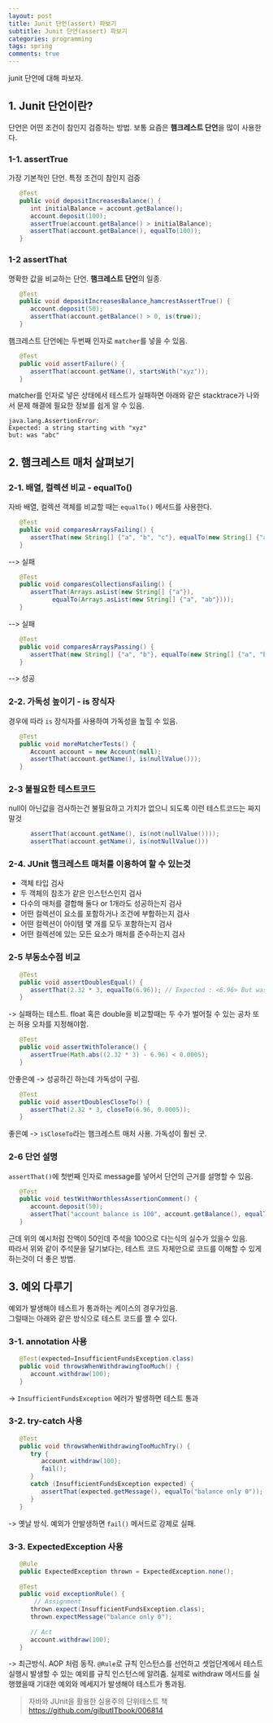 ```yaml
---
layout: post
title: Junit 단언(assert) 파보기
subtitle: Junit 단언(assert) 파보기
categories: programming
tags: spring
comments: true
---
```


junit 단언에 대해 파보자. 

## 1. Junit 단언이란?
단언은 어떤 조건이 참인지 검증하는 방법. 보통 요즘은 **햄크레스트 단언**을 많이 사용한다.

### 1-1. assertTrue
가장 기본적인 단언. 특정 조건이 참인지 검증
```java
   @Test
   public void depositIncreasesBalance() {
      int initialBalance = account.getBalance();
      account.deposit(100);
      assertTrue(account.getBalance() > initialBalance);
      assertThat(account.getBalance(), equalTo(100));
   }
```
### 1-2 assertThat
명확한 값을 비교하는 단언. **햄크레스트 단언**의 일종. 
```java
   @Test
   public void depositIncreasesBalance_hamcrestAssertTrue() {
      account.deposit(50);
      assertThat(account.getBalance() > 0, is(true));
   }
```

햄크레스트 단언에는 두번째 인자로 `matcher`를 넣을 수 있음. 
```java
   @Test
   public void assertFailure() {
      assertThat(account.getName(), startsWith("xyz"));
   }
```
matcher를 인자로 넣은 상태에서 테스트가 실패하면 아래와 같은 stacktrace가 나와서 문제 해결에 필요한 정보를 쉽게 알 수 있음. 

```
java.lang.AssertionError:
Expected: a string starting with "xyz"
but: was "abc"
```

## 2. 햄크레스트 매처 살펴보기 
### 2-1. 배열, 컬렉션 비교 - equalTo()
자바 배열, 컬렉션 객체를 비교할 때는 `equalTo()` 메서드를 사용한다. 
```java
   @Test
   public void comparesArraysFailing() {
      assertThat(new String[] {"a", "b", "c"}, equalTo(new String[] {"a", "b"}));
   }
```
--> 실패

```java
   @Test
   public void comparesCollectionsFailing() {
      assertThat(Arrays.asList(new String[] {"a"}), 
            equalTo(Arrays.asList(new String[] {"a", "ab"})));
   }
```
--> 실패

```java
   @Test
   public void comparesArraysPassing() {
      assertThat(new String[] {"a", "b"}, equalTo(new String[] {"a", "b"}));
   }
```
--> 성공

### 2-2. 가독성 높이기 - is 장식자
경우에 따라 `is` 장식자를 사용하여 가독성을 높힐 수 있음. 
```java
   @Test
   public void moreMatcherTests() {
      Account account = new Account(null);
      assertThat(account.getName(), is(nullValue()));
   }
```
### 2-3 불필요한 테스트코드
null이 아닌값을 검사하는건 불필요하고 가치가 없으니 되도록 이런 테스트코드는 짜지말것
```java
      assertThat(account.getName(), is(not(nullValue())));
      assertThat(account.getName(), is(notNullValue()))
```

### 2-4. JUnit 햄크레스트 매처를 이용하여 할 수 있는것
- 객체 타입 검사
- 두 객체의 참조가 같은 인스턴스인지 검사
- 다수의 매처를 결합해 둘다 or 1개라도 성공하는지 검사 
- 어떤 컬렉션이 요소를 포함하거나 조건에 부합하는지 검사
- 어떤 컬렉션이 아이템 몇 개를 모두 포함하는지 검사
- 어떤 컬렉션에 있는 모든 요소가 매처를 준수하는지 검사

### 2-5 부동소수점 비교
```java
   @Test
   public void assertDoublesEqual() {
      assertThat(2.32 * 3, equalTo(6.96)); // Expected : <6.96> But was <6.599999999999>
   }
```
-> 실패하는 테스트. float 혹은 double을 비교할때는 두 수가 벌어질 수 있는 공차 또는 허용 오차를 지정해야함. 


```java
   @Test
   public void assertWithTolerance() {
      assertTrue(Math.abs((2.32 * 3) - 6.96) < 0.0005);
   }
```
안좋은예 -> 성공하긴 하는데 가독성이 구림.


```java
   @Test
   public void assertDoublesCloseTo() {
      assertThat(2.32 * 3, closeTo(6.96, 0.0005));
   }
```
좋은예 -> `isCloseTo`라는 햄크레스트 매처 사용. 가독성이 훨씬 굿. 

### 2-6 단언 설명
`assertThat()`에 첫번째 인자로 message를 넣어서 단언의 근거를 설명할 수 있음. 
```java
   @Test
   public void testWithWorthlessAssertionComment() {
      account.deposit(50);
      assertThat("account balance is 100", account.getBalance(), equalTo(50));
   }
```
근데 위의 예시처럼 잔액이 50인데 주석을 100으로 다는식의 실수가 있을수 있음.   
따라서 위와 같이 주석문을 달기보다는, 테스트 코드 자체만으로 코드를 이해할 수 있게 하는것이 더 좋은 방법.  

## 3. 예외 다루기
예외가 발생해야 테스트가 통과하는 케이스의 경우가있음.  
그럴때는 아래와 같은 방식으로 테스트 코드를 짤 수 있다. 

### 3-1. annotation 사용
```java
   @Test(expected=InsufficientFundsException.class)
   public void throwsWhenWithdrawingTooMuch() {
      account.withdraw(100);
   }
```
-> `InsufficientFundsException` 에러가 발생하면 테스트 통과

### 3-2. try-catch 사용
```java
   @Test
   public void throwsWhenWithdrawingTooMuchTry() {
      try {
         account.withdraw(100);
         fail();
      }
      catch (InsufficientFundsException expected) {
         assertThat(expected.getMessage(), equalTo("balance only 0"));
      }
   }
```
-> 옛날 방식. 예외가 안발생하면 `fail()` 메서드로 강제로 실패. 

### 3-3. ExpectedException 사용
```java
   @Rule
   public ExpectedException thrown = ExpectedException.none();  
   
   @Test
   public void exceptionRule() {
       // Assignment
      thrown.expect(InsufficientFundsException.class); 
      thrown.expectMessage("balance only 0");  
      
      // Act
      account.withdraw(100);  
   }
```
-> 최근방식. AOP 처럼 동작. `@Rule`로 규칙 인스턴스를 선언하고 셋업단계에서 테스트 실행시 발생할 수 있는 예외를 규칙 인스턴스에 알려줌. 실제로 withdraw 메서드를 실행했을때 기대한 예외와 메세지가 발생해야 테스트가 통과됨. 

> 자바와 JUnit을 활용한 실용주의 단위테스트 책   
https://github.com/gilbutITbook/006814